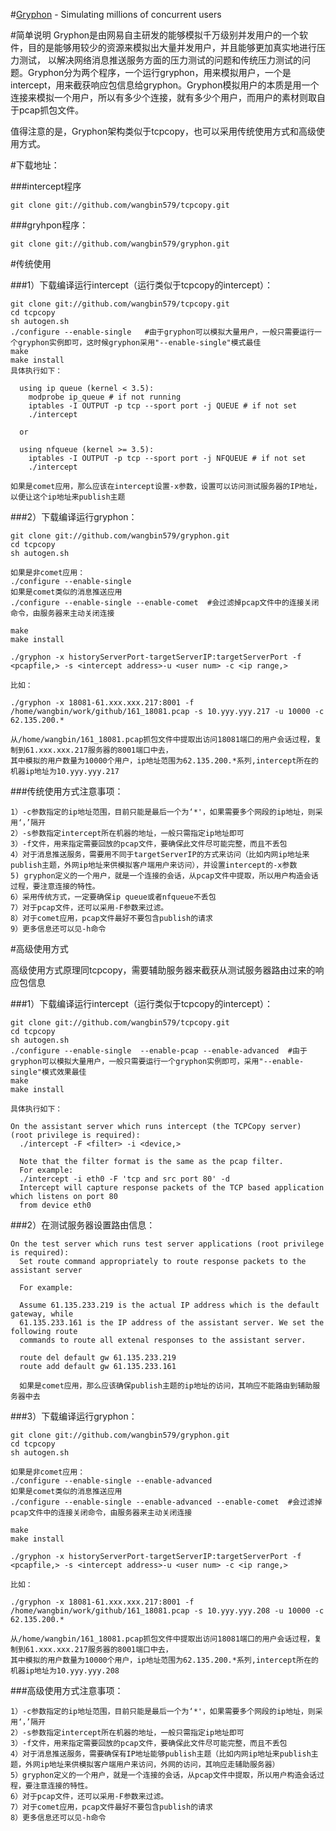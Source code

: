 #[Gryphon](https://github.com/wangbin579/gryphon) - Simulating millions of concurrent users

#简单说明
Gryphon是由网易自主研发的能够模拟千万级别并发用户的一个软件，目的是能够用较少的资源来模拟出大量并发用户，并且能够更加真实地进行压力测试， 以解决网络消息推送服务方面的压力测试的问题和传统压力测试的问题。Gryphon分为两个程序，一个运行gryphon，用来模拟用户，一个是 intercept，用来截获响应包信息给gryphon。Gryphon模拟用户的本质是用一个连接来模拟一个用户，所以有多少个连接，就有多少个用户，而用户的素材则取自于pcap抓包文件。

值得注意的是，Gryphon架构类似于tcpcopy，也可以采用传统使用方式和高级使用方式。

#下载地址：

###intercept程序

	git clone git://github.com/wangbin579/tcpcopy.git

###gryhpon程序：

	git clone git://github.com/wangbin579/gryphon.git


#传统使用

###1）下载编译运行intercept（运行类似于tcpcopy的intercept）：

	git clone git://github.com/wangbin579/tcpcopy.git
	cd tcpcopy
	sh autogen.sh
	./configure --enable-single   #由于gryphon可以模拟大量用户，一般只需要运行一个gryphon实例即可，这时候gryphon采用"--enable-single"模式最佳
	make
	make install
	具体执行如下：

      using ip queue (kernel < 3.5):
        modprobe ip_queue # if not running
        iptables -I OUTPUT -p tcp --sport port -j QUEUE # if not set
        ./intercept 

      or

      using nfqueue (kernel >= 3.5):
        iptables -I OUTPUT -p tcp --sport port -j NFQUEUE # if not set
        ./intercept

	如果是comet应用，那么应该在intercept设置-x参数，设置可以访问测试服务器的IP地址，以便让这个ip地址来publish主题

###2）下载编译运行gryphon：

	git clone git://github.com/wangbin579/gryphon.git
	cd tcpcopy
	sh autogen.sh
	
	如果是非comet应用：
	./configure --enable-single
	如果是comet类似的消息推送应用
	./configure --enable-single --enable-comet  #会过滤掉pcap文件中的连接关闭命令，由服务器来主动关闭连接
	
	make
	make install
	
	./gryphon -x historyServerPort-targetServerIP:targetServerPort -f <pcapfile,> -s <intercept address>-u <user num> -c <ip range,>
	
	比如：
	
	./gryphon -x 18081-61.xxx.xxx.217:8001 -f /home/wangbin/work/github/161_18081.pcap -s 10.yyy.yyy.217 -u 10000 -c 62.135.200.*
	
	从/home/wangbin/161_18081.pcap抓包文件中提取出访问18081端口的用户会话过程，复制到61.xxx.xxx.217服务器的8001端口中去，
	其中模拟的用户数量为10000个用户，ip地址范围为62.135.200.*系列,intercept所在的机器ip地址为10.yyy.yyy.217

###传统使用方式注意事项：

	1）-c参数指定的ip地址范围，目前只能是最后一个为‘*'，如果需要多个网段的ip地址，则采用‘，’隔开
	2）-s参数指定intercept所在机器的地址，一般只需指定ip地址即可
	3）-f文件，用来指定需要回放的pcap文件，要确保此文件尽可能完整，而且不丢包
	4）对于消息推送服务，需要用不同于targetServerIP的方式来访问（比如内网ip地址来publish主题，外网ip地址来供模拟客户端用户来访问），并设置intercept的-x参数
	5) gryphon定义的一个用户，就是一个连接的会话，从pcap文件中提取，所以用户构造会话过程，要注意连接的特性。
	6）采用传统方式，一定要确保ip queue或者nfqueue不丢包
	7）对于pcap文件，还可以采用-F参数来过滤。
	8）对于comet应用，pcap文件最好不要包含publish的请求
	9）更多信息还可以见-h命令

#高级使用方式

高级使用方式原理同tcpcopy，需要辅助服务器来截获从测试服务器路由过来的响应包信息

###1）下载编译运行intercept（运行类似于tcpcopy的intercept）：

	git clone git://github.com/wangbin579/tcpcopy.git
	cd tcpcopy
	sh autogen.sh
	./configure --enable-single  --enable-pcap --enable-advanced  #由于gryphon可以模拟大量用户，一般只需要运行一个gryphon实例即可，采用"--enable-single"模式效果最佳
	make
	make install
	
	具体执行如下：
	
	On the assistant server which runs intercept (the TCPCopy server) (root privilege is required):
	  ./intercept -F <filter> -i <device,> 
	
	  Note that the filter format is the same as the pcap filter.
	  For example:
	  ./intercept -i eth0 -F 'tcp and src port 80' -d
	  Intercept will capture response packets of the TCP based application which listens on port 80 
	  from device eth0 

###2）在测试服务器设置路由信息：

	On the test server which runs test server applications (root privilege is required):
	  Set route command appropriately to route response packets to the assistant server
	
	  For example:
	
	  Assume 61.135.233.219 is the actual IP address which is the default gateway, while 
	  61.135.233.161 is the IP address of the assistant server. We set the following route 
	  commands to route all extenal responses to the assistant server.
	
	  route del default gw 61.135.233.219
	  route add default gw 61.135.233.161
	
	  如果是comet应用，那么应该确保publish主题的ip地址的访问，其响应不能路由到辅助服务器中去

###3）下载编译运行gryphon：

	git clone git://github.com/wangbin579/gryphon.git
	cd tcpcopy
	sh autogen.sh
	
	如果是非comet应用：
	./configure --enable-single --enable-advanced
	如果是comet类似的消息推送应用
	./configure --enable-single --enable-advanced --enable-comet  #会过滤掉pcap文件中的连接关闭命令，由服务器来主动关闭连接
	
	make
	make install
	
	./gryphon -x historyServerPort-targetServerIP:targetServerPort -f <pcapfile,> -s <intercept address>-u <user num> -c <ip range,>
	
	比如：
	
	./gryphon -x 18081-61.xxx.xxx.217:8001 -f /home/wangbin/work/github/161_18081.pcap -s 10.yyy.yyy.208 -u 10000 -c 62.135.200.*
	
	从/home/wangbin/161_18081.pcap抓包文件中提取出访问18081端口的用户会话过程，复制到61.xxx.xxx.217服务器的8001端口中去，
	其中模拟的用户数量为10000个用户，ip地址范围为62.135.200.*系列,intercept所在的机器ip地址为10.yyy.yyy.208

###高级使用方式注意事项：
	
	1）-c参数指定的ip地址范围，目前只能是最后一个为‘*'，如果需要多个网段的ip地址，则采用‘，’隔开
	2）-s参数指定intercept所在机器的地址，一般只需指定ip地址即可
	3）-f文件，用来指定需要回放的pcap文件，要确保此文件尽可能完整，而且不丢包
	4）对于消息推送服务，需要确保有IP地址能够publish主题（比如内网ip地址来publish主题，外网ip地址来供模拟客户端用户来访问，外网的访问，其响应走辅助服务器）
	5）gryphon定义的一个用户，就是一个连接的会话，从pcap文件中提取，所以用户构造会话过程，要注意连接的特性。
	6）对于pcap文件，还可以采用-F参数来过滤。
	7）对于comet应用，pcap文件最好不要包含publish的请求
	8）更多信息还可以见-h命令

